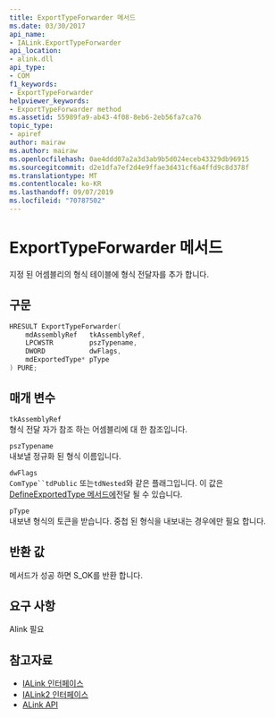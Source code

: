 ```yaml
---
title: ExportTypeForwarder 메서드
ms.date: 03/30/2017
api_name:
- IALink.ExportTypeForwarder
api_location:
- alink.dll
api_type:
- COM
f1_keywords:
- ExportTypeForwarder
helpviewer_keywords:
- ExportTypeForwarder method
ms.assetid: 55989fa9-ab43-4f08-8eb6-2eb56fa7ca76
topic_type:
- apiref
author: mairaw
ms.author: mairaw
ms.openlocfilehash: 0ae4ddd07a2a3d3ab9b5d024eceb43329db96915
ms.sourcegitcommit: d2e1dfa7ef2d4e9ffae3d431cf6a4ffd9c8d378f
ms.translationtype: MT
ms.contentlocale: ko-KR
ms.lasthandoff: 09/07/2019
ms.locfileid: "70787502"
---
```

# <a name="exporttypeforwarder-method"></a>ExportTypeForwarder 메서드
지정 된 어셈블리의 형식 테이블에 형식 전달자를 추가 합니다.  
  
## <a name="syntax"></a>구문  
  
```cpp  
HRESULT ExportTypeForwarder(  
    mdAssemblyRef   tkAssemblyRef,  
    LPCWSTR         pszTypename,  
    DWORD           dwFlags,  
    mdExportedType* pType  
) PURE;  
```  
  
## <a name="parameters"></a>매개 변수  
 `tkAssemblyRef`  
 형식 전달 자가 참조 하는 어셈블리에 대 한 참조입니다.  
  
 `pszTypename`  
 내보낼 정규화 된 형식 이름입니다.  
  
 `dwFlags`  
 `ComType``tdPublic` 또는`tdNested`와 같은 플래그입니다. 이 값은 [DefineExportedType 메서드에](../metadata/imetadataassemblyemit-defineexportedtype-method.md)전달 될 수 있습니다.  
  
 `pType`  
 내보낸 형식의 토큰을 받습니다. 중첩 된 형식을 내보내는 경우에만 필요 합니다.  
  
## <a name="return-value"></a>반환 값  
 메서드가 성공 하면 S_OK를 반환 합니다.  
  
## <a name="requirements"></a>요구 사항  
 Alink 필요  
  
## <a name="see-also"></a>참고자료

- [IALink 인터페이스](ialink-interface.md)
- [IALink2 인터페이스](ialink2-interface.md)
- [ALink API](index.md)
